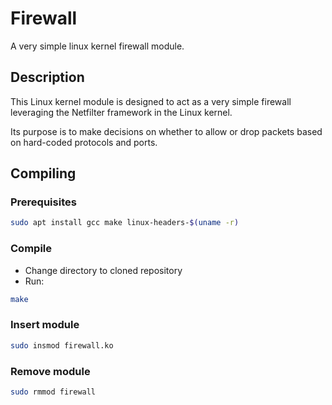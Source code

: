 # Firewall

A very simple linux kernel firewall module.

## Description

This Linux kernel module is designed to act as a very simple firewall leveraging the Netfilter framework in the Linux kernel.

Its purpose is to make decisions on whether to allow or drop packets based on hard-coded protocols and ports.

## Compiling

### Prerequisites

```bash
sudo apt install gcc make linux-headers-$(uname -r)
```

### Compile

- Change directory to cloned repository
- Run:

```bash
make
```

### Insert module

```bash
sudo insmod firewall.ko
```

### Remove module

```bash
sudo rmmod firewall
```
